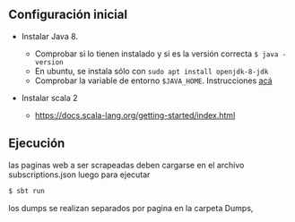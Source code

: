 ## Configuración inicial

* Instalar Java 8.
  * Comprobar si lo tienen instalado y si es la versión correcta `$ java -version`
  * En ubuntu, se instala sólo con `sudo apt install openjdk-8-jdk`
  * Comprobar la variable de entorno `$JAVA_HOME`. Instrucciones [acá](https://docs.opsgenie.com/docs/setting-java_home)

* Instalar scala 2
  * https://docs.scala-lang.org/getting-started/index.html

## Ejecución
las paginas web a ser scrapeadas deben cargarse en el archivo subscriptions.json
luego para ejecutar
```bash
$ sbt run
```
los dumps se realizan separados por pagina en la carpeta Dumps, 